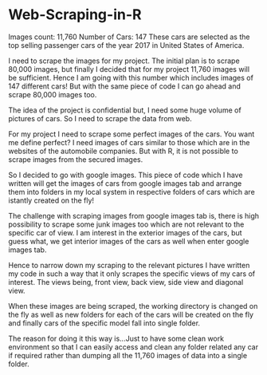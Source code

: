 # Web-Scraping-in-R

Images count: 11,760
Number of Cars: 147
These cars are selected as the top selling passenger cars of the year 2017 in United States of America.

I need to scrape the images for my project. The initial plan is to scrape 80,000 images, but finally I decided that for my project 11,760 images will be sufficient. Hence I am going with this number which includes images of 147 different cars! But with the same piece of code I can go ahead and scrape 80,000 images too.

The idea of the project is confidential but, I need some huge volume of pictures of cars. So I need to scrape the data from web.

For my project I need to scrape some perfect images of the cars. You want me define perfect? I need images of cars similar to those which are in the websites of the automobile companies. But with R, it is not possible to scrape images from the secured images.

So I decided to go with google images. This piece of code which I have written will get the images of cars from google images tab and arrange them into folders in my local system in respective folders of cars which are istantly created on the fly!

The challenge with scraping images from google images tab is, there is high possibility to scrape some junk images too which are not relevant to the specific car of view. I am interest in the exterior images of the cars, but guess what, we get interior images of the cars as well when enter google images tab.

Hence to narrow down my scraping to the relevant pictures I have written my code in such a way that it only scrapes the specific views of my cars of interest. The views being, front view, back view, side view and diagonal view.

When these images are being scraped, the working directory is changed on the fly as well as new folders for each of the cars will be created on the fly and finally cars of the specific model fall into single folder.

The reason for doing it this way is...Just to have some clean work environment so that I can easily access and clean any folder related any car if required rather than dumping all the 11,760 images of data into a single folder. 
